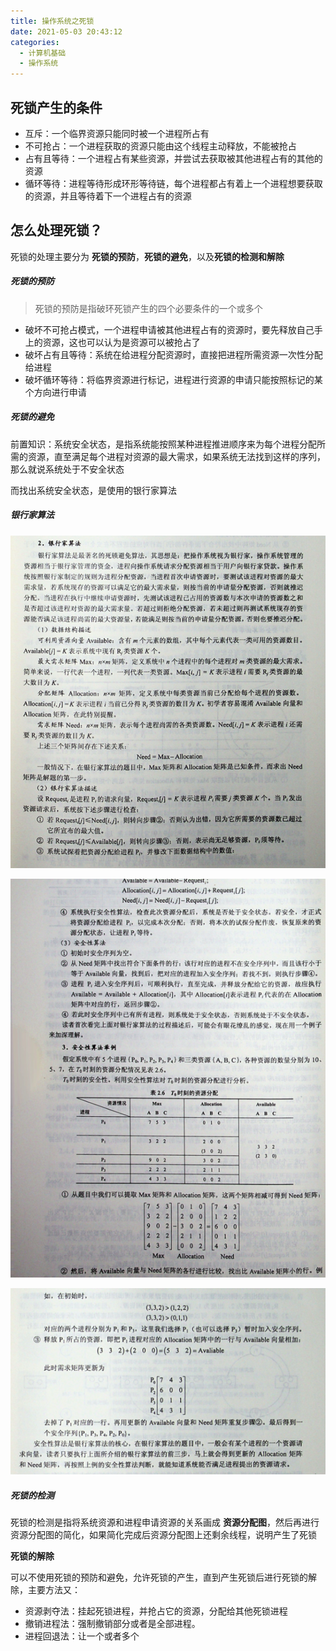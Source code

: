```yaml
---
title: 操作系统之死锁
date: 2021-05-03 20:43:12
categories:
  - 计算机基础
  - 操作系统
---
```


## 死锁产生的条件

- 互斥：一个临界资源只能同时被一个进程所占有
- 不可抢占：一个进程获取的资源只能由这个线程主动释放，不能被抢占
- 占有且等待：一个进程占有某些资源，并尝试去获取被其他进程占有的其他的资源
- 循环等待：进程等待形成环形等待链，每个进程都占有着上一个进程想要获取的资源，并且等待着下一个进程占有的资源

## 怎么处理死锁？

死锁的处理主要分为 **死锁的预防**，**死锁的避免**，以及**死锁的检测和解除**

##### 死锁的预防

> 死锁的预防是指破环死锁产生的四个必要条件的一个或多个

- 破坏不可抢占模式，一个进程申请被其他进程占有的资源时，要先释放自己手上的资源，这也可以认为是资源可以被抢占了
- 破坏占有且等待：系统在给进程分配资源时，直接把进程所需资源一次性分配给进程
- 破坏循环等待：将临界资源进行标记，进程进行资源的申请只能按照标记的某个方向进行申请

##### 死锁的避免

前置知识：系统安全状态，是指系统能按照某种进程推进顺序来为每个进程分配所需的资源，直至满足每个进程对资源的最大需求，如果系统无法找到这样的序列，那么就说系统处于不安全状态

而找出系统安全状态，是使用的银行家算法

##### 银行家算法

![image-20210404130747924](%E6%93%8D%E4%BD%9C%E7%B3%BB%E7%BB%9F%E4%B9%8B%E6%AD%BB%E9%94%81/image-20210404130747924.png)

![image-20210404130812795](%E6%93%8D%E4%BD%9C%E7%B3%BB%E7%BB%9F%E4%B9%8B%E6%AD%BB%E9%94%81/image-20210404130812795.png)

![image-20210404130827919](%E6%93%8D%E4%BD%9C%E7%B3%BB%E7%BB%9F%E4%B9%8B%E6%AD%BB%E9%94%81/image-20210404130827919.png)

##### 死锁的检测

死锁的检测是指将系统资源和进程申请资源的关系画成 **资源分配图**，然后再进行资源分配图的简化，如果简化完成后资源分配图上还剩余线程，说明产生了死锁

**死锁的解除**

可以不使用死锁的预防和避免，允许死锁的产生，直到产生死锁后进行死锁的解除，主要方法又：

- 资源剥夺法：挂起死锁进程，并抢占它的资源，分配给其他死锁进程
- 撤销进程法：强制撤销部分或者是全部进程。
- 进程回退法：让一个或者多个
